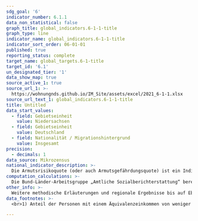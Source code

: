 ```yaml
---
sdg_goal: '6'
indicator_number: 6.1.1
data_non_statistical: false
graph_title: global_indicators.6-1-1-title
graph_type: line
indicator_name: global_indicators.6-1-1-title
indicator_sort_order: 06-01-01
published: true
reporting_status: complete
target_name: global_targets.6-1-title
target_id: '6.1'
un_designated_tier: '1'
data_show_map: true
source_active_1: true
source_url_1: >-
  https://wohnungnds.github.io/IM_Site/assets/excel/2021_6-1-1.xlsx
source_url_text_1: global_indicators.6-1-1-title
title: Untitled
data_start_values:
  - field: Gebietseinheit
    value: Niedersachsen
  - field: Gebietseinheit
    value: Deutschland
  - field: Nationalität / Migrationshintergrund
    value: Insgesamt
precision:
  - decimals: 1
data_source: Mikrozensus
national_indicator_description: >-
  Die Armutsrisikoquote (oder auch Armutsgefährdungsquote) ist ein Indikator zur Messung relativer Einkommensarmut und wird definiert als der Prozentanteil der Personen, deren Äquivalenzeinkommen weniger als 60 Prozent des Durchschnitts der Äquivalenzeinkommen der Bevölkerung (in Privathaushalten am Ort der Hauptwohnung) beträgt. Das Äquivalenzeinkommen, ein auf der Basis des Haushaltsnettoeinkommens berechnetes bedarfsgewichtetes Pro-Kopf-Einkommen je Haushaltsmitglied, wird auf Basis der neuen OECD-Skala berechnet. Für die Bevölkerungsgruppen der Deutschen und Nichtdeutschen sowie der Menschen mit und ohne Migrationshintergrund (vgl. Indikator A 10) wird das Risiko materieller Armut abgebildet. Tendenzen zur Exklusion und mangelnder Teilhabechancen gesellschaftlicher Gruppen entwickeln sich insbesondere vor dem Hintergrund der Einkommensarmut. Ausgeklammert bleiben jedoch weitere Ressourcen wie Bildung und soziale Bindungen.
computation_calculations: >-
  Die Bund-Länder-Arbeitsgruppe „Amtliche Sozialberichterstattung“ berechnet unterschiedliche Armutsgefährdungsquoten, gemessen am Bundesmedian und am Landesmedian. Hier wird der Landesmedian verwendet (Regionalkonzept). Grundlage der Berechnungen sind die jeweiligen regionalen Armutsgefährdungsschwellen. Diese werden anhand des mittleren Einkommens (Median) des jeweiligen Bundeslandes beziehungsweise der jeweiligen Region errechnet. Dadurch wird den Unterschieden im Einkommens- und Preisniveau zwischen den Bundesländern bzw. Regionen Rechnung getragen. Die niedersächsische Armutsgefährdung orientiert sich also an den entsprechenden Einkünften in Niedersachsen. Vergleichbare Daten liegen ab dem Jahr 2005 vor und können gegliedert nach soziodemographischen Merkmalen wie Alter, Geschlecht und Qualifikation dargestellt werden. Datenquelle ist der Mikrozensus. Aufgrund der Stichprobengröße können verlässliche Indikatoren für alle Bundesländer berechnet werden.
other_info: >-
  Weitere methodische Erläuterungen und regionale Ergebnisse bis auf Ebene der Raumordnungsregionen/Anpassungsschichten und der Großstädte stehen auf http://www.statistikportal.de/de/sbe zur Verfügung.
data_footnotes: >-
  <br>1) Anteil der Personen mit einem Äquivalenzeinkommen von weniger als 60% des Medians der Äquivalenzeinkommen der Bevölkerung in Privathaushalten am Ort der Hauptwohnung. Das Äquivalenzeinkommen wird auf Basis der neuen OECD-Skala berechnet.<br>2) Hochrechnung anhand der Bevölkerungsfortschreibung auf Basis des Zensus 2011. Die Hochrechnung für die Jahre vor 2011 sowie für bislang veröffentlichte Ergebnisse des Mikrozensus 2011-2013 basiert auf den fortgeschriebenen Ergebnissen der Volkszählung 1987. In 2016 erfolgte die Umstellung auf eine neue Mikrozensus-Stichprobe. Ab 2017 wird nur noch die Bevölkerung in Privathaushalten (ohne Gemeinschaftsunterkünfte) ausgewiesen. Dadurch ergibt sich jeweils eine eingeschränkte Vergleichbarkeit mit den Vorjahren. 											

---
```

